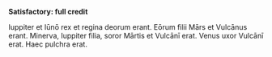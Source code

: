 **Satisfactory:  full credit**

Iuppiter et Iūnō rex et regina deorum erant.
Eōrum filii Mārs et Vulcānus erant.
Minerva, Iuppiter filia, soror Mārtis et Vulcānī erat.
Venus uxor Vulcānī erat. Haec pulchra erat.
